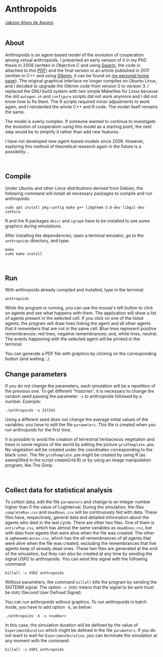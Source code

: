 
# Anthropoids

[Jakson Alves de Aquino](https://dadoseteorias.blogspot.com)  
 

## About

Anthropoids is an agent-based model of the evolution of cooperation among
virtual anthropoids. I presented an early version of it in my PhD thesis in
2008 (written in Objective C and using
[Swarm](http://www.swarm.org/wiki/Main_Page), the code is attached to this
[PDF](https://repositorio.ufmg.br/bitstream/1843/VCSA-7FFHRY/1/jakson_aquino_2008_tese_evolucao_da_cooperacao.pdf))
and the final version in an article published in 2011 (written in C++ and
using [Gtkmm](https://gtkmm.org/en/index.html), it can be found on [my
personal home page](http://dadoseteorias.blogspot.com/p/about-me.html)). The
original graphical interface no longer compiles on Ubuntu Linux, and I decided
to upgrade the Gtkmm code from version 2 to version 3. I replaced the GNU
build system with two simple Makefiles for Linux because the old `autogen.sh`
and `configure` scripts did not work anymore and I did not know how to fix
them. The R scripts required minor adjustments to work again, and I reindented
the whole C++ and R code. The model itself remains the same.

The model is overly complex. If someone wanted to continue to investigate the
evolution of cooperation using this model as a starting point, the next step
would be to simplify it rather than add new features.

I have not developed new agent-based models since 2008. However, exploring this
method of theoretical research again in the future is a possibility...

 

## Compile

Under Ubuntu and other Linux distributions derived from Debian, the following
command will install all necessary packages to compile and run anthropoids:

```
sudo apt install pkg-config make g++ libgtkmm-3.0-dev libgsl-dev zathura
```

R and the R packages `descr` and `igraph` have to be installed to see some
graphics during simulations.

After installing the dependencies, open a terminal emulator, go to
the `anthropoids` directory, and type:

```
make
sudo make install
```
 

## Run

With anthropoids already compiled and installed, type in the terminal:

```
anthropoids
```

While the program is running, you can use the mouse's left button to click on
agents and see what happens with them. The application will show a list of
agents present in the selected cell. If you click on one of the listed agents,
the program will draw lines linking the agent and all other agents that it
remembers that are not in the same cell. Blue lines represent positive
remembrances; red lines, negative remembrances; and, white lines, neutral. The
events happening with the selected agent will be printed in the terminal.

You can generate a PDF file with graphics by clicking on the
corresponding button (and waiting\...).

## Change parameters

If you do not change the parameters, each simulation will be a
repetition of the previous one. To get different "histories", it is necessary
to change the random seed passing the parameter `-s` to anthropoids
followed by a number. Example:

    ./anthropoids -s 237243

Using a different seed does not change the average initial values of the
variables: you have to edit the file `parameters`. This file is
created when you run anthropoids for the first time.

It is possible to avoid the creation of terrestrial herbaceous vegetation
and trees in some regions of the world by editing the picture
`gridTemplate.pbm`. No vegetation will be created under the
coordinates corresponding to the black color. The file
`gridTemplate.pbm` might be created by using R (as exemplified in the
script createGrid.R) or by using an image manipulation program, like The
Gimp.

 

## Collect data for statistical analysis

To collect data, edit the file `parameters` and change to an integer
number higher than 0 the value of LogInterval. During the simulation,
the files `completeRun.csv` and `deadOnes.csv` will be continuously
fed with data. These files have, respectively, general data and detailed
information about the agents who died in the last cycle. There are other
two files. One of them is `entirePop.csv`, which has almost the
same variables as `deadOnes.csv`, but with data from agents that were
alive when the file was created. The other is `agRemembrances.csv`,
which has the all remembrances of all agents that were alive when the
file was created, excluding the remembrances that live agents keep of
already dead ones. These two files are generated at the end of the
simulation, but they can also be created at any time by sending the
signal USR2 to anthropoids. You can send this signal with the following
command:

    killall -s USR2 anthropoids

Without parameters, the command `killall` kills the program by sending
the SIGTERM signal. The option `-s USR2` means that the signal to be
sent must be `USR2` (Second User Defined Signal).

You can run anthropoids without graphics. To run anthropoids in batch mode,
you have to add option `-b`, as below:

    ./anthropoids -b -s <number>

In this case, the simulation duration will be defined by the value of
`ExperimentDuration` which might be defined in the file
`parameters`. If you do not want to wait for `ExperimentDuration`,
you can terminate the simulation at any moment with the command:

    killall -s USR1 anthropoids
